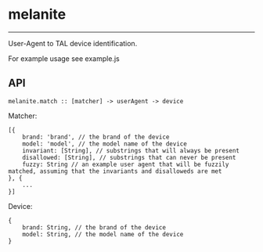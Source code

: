 # melanite
---
User-Agent to TAL device identification.

For example usage see example.js

## API
```
melanite.match :: [matcher] -> userAgent -> device
```

Matcher:
```
[{
	brand: 'brand', // the brand of the device
	model: 'model', // the model name of the device
	invariant: [String], // substrings that will always be present
	disallowed: [String], // substrings that can never be present
	fuzzy: String // an example user agent that will be fuzzily matched, assuming that the invariants and disalloweds are met
}, {
	...
}]
```

Device:
```
{
	brand: String, // the brand of the device
	model: String, // the model name of the device
}
```
